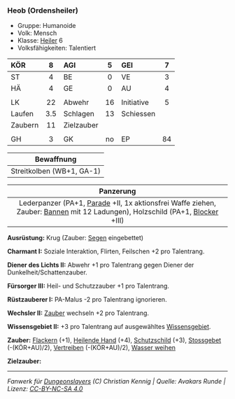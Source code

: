 ### Heob (Ordensheiler)

- Gruppe: Humanoide
- Volk: Mensch
- Klasse: [Heiler](../../grw/charaktere-klasse-heiler.md) 6
- Volksfähigkeiten: Talentiert

| KÖR     |  8  | AGI        |  5  | GEI        |  7  |
| :------ | :-: | :--------- | :-: | :--------- | :-: |
| ST      |  4  | BE         |  0  | VE         |  3  |
| HÄ      |  4  | GE         |  0  | AU         |  4  |
|         |     |            |     |            |     |
| LK      | 22  | Abwehr     | 16  | Initiative |  5  |
| Laufen  | 3.5 | Schlagen   | 13  | Schiessen  |     |
| Zaubern | 11  | Zielzauber |     |            |     |
|         |     |            |     |            |     |
| GH      |  3  | GK         | no  | EP         | 84  |

|        Bewaffnung         |
| :-----------------------: |
| Streitkolben (WB+1, GA-1) |

|                                                          Panzerung                                                           |
| :--------------------------------------------------------------------------------------------------------------------------: |
| Lederpanzer (PA+1, [Parade](../../grw/talente/parade.md) +II, 1x aktionsfrei Waffe ziehen, Zauber: [Bannen](../../grw/zauber/bannen.md) mit 12 Ladungen), Holzschild (PA+1, [Blocker](../../grw/talente/blocker.md) +III) |

**Ausrüstung:** Krug (Zauber: [Segen](../../grw/zauber/segen.md) eingebettet)

**Charmant I:** Soziale Interaktion, Flirten, Feilschen +2 pro Talentrang.

**Diener des Lichts II:** Abwehr +1 pro Talentrang gegen Diener der Dunkelheit/Schattenzauber.

**Fürsorger III:** Heil- und Schutzzauber +1 pro Talentrang.

**Rüstzauberer I:** PA-Malus -2 pro Talentrang ignorieren.

**Wechsler II:** [Zauber](../../fanwerk/zauber/zauber.md) wechseln +2 pro Talentrang.

**Wissensgebiet II:** +3 pro Talentrang auf ausgewähltes [Wissensgebiet](../../grw/talente/wissensgebiet.md).

**Zauber:** [Flackern](../../grw/zauber/flackern.md) (+1), [Heilende Hand](../../grw/zauber/heilende-hand.md) (+4), [Schutzschild](../../grw/zauber/schutzschild.md) (+3), [Stossgebet](../../grw/zauber/stossgebet.md) (-(KÖR+AU)/2), [Vertreiben](../../grw/zauber/vertreiben.md) (-(KÖR+AU)/2), [Wasser weihen](../../grw/zauber/wasser-weihen.md)

**Zielzauber:**

---

_Fanwerk für [Dungeonslayers](https://www.dungeonslayers.net/) (C) Christian Kennig | Quelle: Avakars Runde | Lizenz: [CC-BY-NC-SA 4.0](https://creativecommons.org/licenses/by-nc-sa/4.0/deed.de)_
